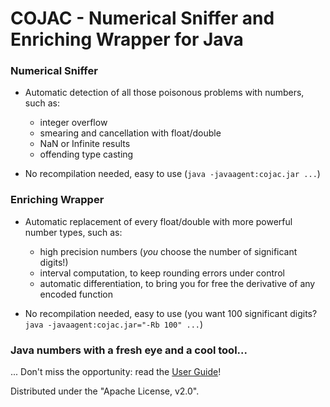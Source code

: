 # COJAC - Numerical Sniffer and Enriching Wrapper for Java

### Numerical Sniffer

- Automatic detection of all those poisonous problems with numbers, such as: 
  - integer overflow
  - smearing and cancellation with float/double
  - NaN or Infinite results
  - offending type casting

- No recompilation needed, easy to use (`java -javaagent:cojac.jar ...`)

### Enriching Wrapper

- Automatic replacement of every float/double with more powerful number types, such as:
  - high precision numbers (*you* choose the number of significant digits!)
  - interval computation, to keep rounding errors under control
  - automatic differentiation, to bring you for free the derivative of any encoded function
  
- No recompilation needed, easy to use (you want 100 significant digits? `java -javaagent:cojac.jar="-Rb 100" ...`)


### Java numbers with a fresh eye and a cool tool...

... Don't miss the opportunity: read the [User Guide](https://github.com/Cojac/Cojac/wiki)!

Distributed under the "Apache License, v2.0".
